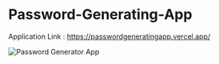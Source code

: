 # Password-Generating-App

Application Link : https://passwordgeneratingapp.vercel.app/

![Password Generator App](https://user-images.githubusercontent.com/54927584/124357636-362c0300-dc3a-11eb-9c3b-b8f37d30c309.JPG)

